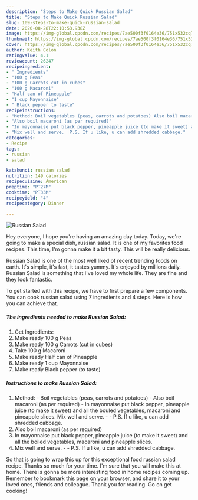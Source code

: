 ```yaml
---
description: "Steps to Make Quick Russian Salad"
title: "Steps to Make Quick Russian Salad"
slug: 109-steps-to-make-quick-russian-salad
date: 2020-08-28T22:10:53.938Z
image: https://img-global.cpcdn.com/recipes/7ae500f3f0164e36/751x532cq70/russian-salad-recipe-main-photo.jpg
thumbnail: https://img-global.cpcdn.com/recipes/7ae500f3f0164e36/751x532cq70/russian-salad-recipe-main-photo.jpg
cover: https://img-global.cpcdn.com/recipes/7ae500f3f0164e36/751x532cq70/russian-salad-recipe-main-photo.jpg
author: Keith Colon
ratingvalue: 4.1
reviewcount: 26247
recipeingredient:
- " Ingredients"
- "100 g Peas"
- "100 g Carrots cut in cubes"
- "100 g Macaroni"
- "Half can of Pineapple"
- "1 cup Mayonnaise"
- " Black pepper to taste"
recipeinstructions:
- "Method: Boil vegetables (peas, carrots and potatoes) Also boil macaroni (as per required) In mayonnaise put black pepper, pineapple juice (to make it sweet) and all the bouled vegetables, macaroni and pineapple slices. Mix well and serve.   P.S. If u like, u can add shredded cabbage."
- "Also boil macaroni (as per required)"
- "In mayonnaise put black pepper, pineapple juice (to make it sweet) and all the boiled vegetables, macaroni and pineapple slices."
- "Mix well and serve.  P.S. If u like, u can add shredded cabbage."
categories:
- Recipe
tags:
- russian
- salad

katakunci: russian salad 
nutrition: 149 calories
recipecuisine: American
preptime: "PT27M"
cooktime: "PT33M"
recipeyield: "4"
recipecategory: Dinner

---
```



![Russian Salad](https://img-global.cpcdn.com/recipes/7ae500f3f0164e36/751x532cq70/russian-salad-recipe-main-photo.jpg)

Hey everyone, I hope you're having an amazing day today. Today, we're going to make a special dish, russian salad. It is one of my favorites food recipes. This time, I'm gonna make it a bit tasty. This will be really delicious.

Russian Salad is one of the most well liked of recent trending foods on earth. It's simple, it's fast, it tastes yummy. It's enjoyed by millions daily. Russian Salad is something that I've loved my whole life. They are fine and they look fantastic.




To get started with this recipe, we have to first prepare a few components. You can cook russian salad using 7 ingredients and 4 steps. Here is how you can achieve that.

<!--inarticleads1-->

##### The ingredients needed to make Russian Salad:

1. Get  Ingredients:
1. Make ready 100 g Peas
1. Make ready 100 g Carrots (cut in cubes)
1. Take 100 g Macaroni
1. Make ready Half can of Pineapple
1. Make ready 1 cup Mayonnaise
1. Make ready  Black pepper (to taste)




<!--inarticleads2-->

##### Instructions to make Russian Salad:

1. Method: - Boil vegetables (peas, carrots and potatoes) - Also boil macaroni (as per required) - In mayonnaise put black pepper, pineapple juice (to make it sweet) and all the bouled vegetables, macaroni and pineapple slices. Mix well and serve.  -  - P.S. If u like, u can add shredded cabbage.
1. Also boil macaroni (as per required)
1. In mayonnaise put black pepper, pineapple juice (to make it sweet) and all the boiled vegetables, macaroni and pineapple slices.
1. Mix well and serve. -  - P.S. If u like, u can add shredded cabbage.




So that is going to wrap this up for this exceptional food russian salad recipe. Thanks so much for your time. I'm sure that you will make this at home. There is gonna be more interesting food in home recipes coming up. Remember to bookmark this page on your browser, and share it to your loved ones, friends and colleague. Thank you for reading. Go on get cooking!
